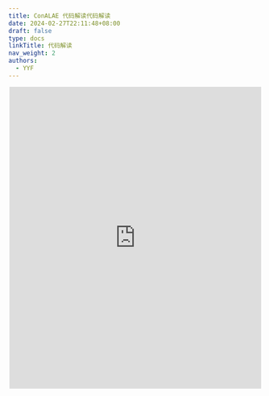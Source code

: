 ```yaml
---
title: ConALAE 代码解读代码解读
date: 2024-02-27T22:11:48+08:00
draft: false
type: docs
linkTitle: 代码解读
nav_weight: 2
authors:
  - YYF
---
```

<!--more-->

<div align=center>
<iframe src='https://book.baige.me/view/cwW' style='width:500px;height:600px;' frameborder=0 seamless='seamless' allowfullscreen="true" webkitallowfullscreen="true" mozallowfullscreen="true" ></iframe>
</div>